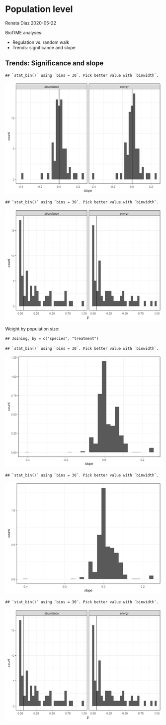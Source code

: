 Population level
================
Renata Diaz
2020-05-22

BioTIME analyses:

  - Regulation vs. random walk
  - Trends: significance and slope

## Trends: Significance and slope

    ## `stat_bin()` using `bins = 30`. Pick better value with `binwidth`.

![](pop_files/figure-gfm/a%20single%20trend-1.png)<!-- -->

    ## `stat_bin()` using `bins = 30`. Pick better value with `binwidth`.

![](pop_files/figure-gfm/a%20single%20trend-2.png)<!-- -->

Weight by population size:

    ## Joining, by = c("species", "treatment")

    ## `stat_bin()` using `bins = 30`. Pick better value with `binwidth`.

![](pop_files/figure-gfm/pop%20weighting-1.png)<!-- -->

    ## `stat_bin()` using `bins = 30`. Pick better value with `binwidth`.

![](pop_files/figure-gfm/pop%20weighting-2.png)<!-- -->

    ## `stat_bin()` using `bins = 30`. Pick better value with `binwidth`.

![](pop_files/figure-gfm/pop%20weighting-3.png)<!-- -->
